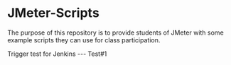 # JMeter-Scripts

The purpose of this repository is to provide students of JMeter with some example scripts they can use for class participation.

Trigger test for Jenkins --- Test#1
